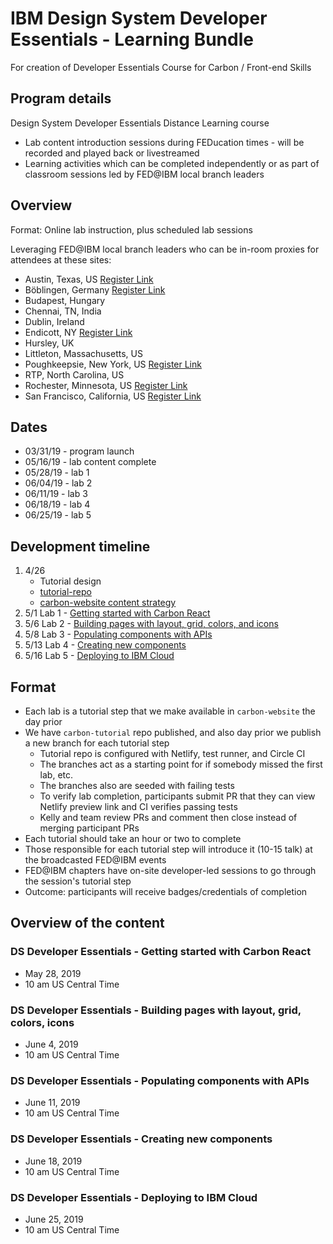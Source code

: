 # IBM Design System Developer Essentials - Learning Bundle
For creation of Developer Essentials Course for Carbon / Front-end Skills

## Program details

Design System Developer Essentials Distance Learning course 

* Lab content introduction sessions during FEDucation times - will be recorded and played back or livestreamed
* Learning activities which can be completed independently or as part of classroom sessions led by FED@IBM local branch leaders

## Overview

Format: Online lab instruction, plus scheduled lab sessions

Leveraging FED@IBM local branch leaders who can be in-room proxies for attendees at these sites:

* Austin, Texas, US [Register Link](https://ec.yourlearning.ibm.com/w3/event/10021637)   
* Böblingen, Germany [Register Link](https://ec.yourlearning.ibm.com/w3/event/10019918) 
* Budapest, Hungary 
* Chennai, TN, India 
* Dublin, Ireland
* Endicott, NY [Register Link](https://ec.yourlearning.ibm.com/w3/meeting/10021832)  
* Hursley, UK
* Littleton, Massachusetts, US   
* Poughkeepsie, New York, US [Register Link](https://ec3.mybluemix.net/w3/event/10017673)  
* RTP, North Carolina, US 
* Rochester, Minnesota, US [Register Link](https://ec.yourlearning.ibm.com/w3/event/10022068)  
* San Francisco, California, US [Register Link](https://ec.yourlearning.ibm.com/w3/event/10022539)


## Dates

* 03/31/19 - program launch
* 05/16/19 - lab content complete
* 05/28/19 - lab 1
* 06/04/19 - lab 2
* 06/11/19 - lab 3
* 06/18/19 - lab 4
* 06/25/19 - lab 5

## Development timeline 
1. 4/26 
    * Tutorial design
    * [tutorial-repo](https://github.com/carbon-design-system/developer-essentials/issues/6)
    * [carbon-website content strategy](https://github.com/carbon-design-system/developer-essentials/issues/7)  
2. 5/1 Lab 1 - [Getting started with Carbon React](https://github.com/carbon-design-system/developer-essentials/issues/1)  
3. 5/6 Lab 2 - [Building pages with layout, grid, colors, and icons](https://github.com/carbon-design-system/developer-essentials/issues/2)  
4. 5/8 Lab 3 - [Populating components with APIs](https://github.com/carbon-design-system/developer-essentials/issues/3) 
5. 5/13 Lab 4 - [Creating new components](https://github.com/carbon-design-system/developer-essentials/issues/4)  
6. 5/16 Lab 5 - [Deploying to IBM Cloud](https://github.com/carbon-design-system/developer-essentials/issues/5) 


## Format
* Each lab is a tutorial step that we make available in `carbon-website` the day prior
* We have `carbon-tutorial` repo published, and also day prior we publish a new branch for each tutorial step
  * Tutorial repo is configured with Netlify, test runner, and Circle CI
  * The branches act as a starting point for if somebody missed the first lab, etc.
  * The branches also are seeded with failing tests
  * To verify lab completion, participants submit PR that they can view Netlify preview link and CI verifies passing tests
  * Kelly and team review PRs and comment then close instead of merging participant PRs
* Each tutorial should take an hour or two to complete
* Those responsible for each tutorial step will introduce it (10-15 talk) at the broadcasted FED@IBM events
* FED@IBM chapters have on-site developer-led sessions to go through the session's tutorial step
* Outcome: participants will receive badges/credentials of completion

## Overview of the content

### DS Developer Essentials - Getting started with Carbon React
* May 28, 2019
* 10 am US Central Time

### DS Developer Essentials - Building pages with layout, grid, colors, icons
* June 4, 2019
* 10 am US Central Time

### DS Developer Essentials - Populating components with APIs
* June 11, 2019
* 10 am US Central Time

### DS Developer Essentials - Creating new components
* June 18, 2019
* 10 am US Central Time

### DS Developer Essentials - Deploying to IBM Cloud
* June 25, 2019
* 10 am US Central Time

